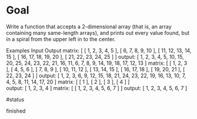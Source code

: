 # Goal

Write a function that accepts a 2-dimensional array (that is, an array containing many same-length arrays),
and prints out every value found, but in a spiral from the upper left in to the center.

Examples
Input Output
matrix:
[ [ 1, 2, 3, 4, 5 ], [ 6, 7, 8, 9, 10 ], [ 11, 12, 13, 14, 15 ], [ 16, 17, 18, 19, 20 ], [ 21, 22, 23, 24, 25 ] ] 
output: [ 1, 2, 3, 4, 5, 10, 15, 20, 25, 24, 23, 22, 21, 16, 11, 6, 7, 8, 9, 14, 19, 18, 17, 12, 13 ]
matrix:
[ [ 1, 2, 3 ], [ 4, 5, 6 ], [ 7, 8, 9 ], [ 10, 11, 12 ], [ 13, 14, 15 ], [ 16, 17, 18 ], [ 19, 20, 21 ], [ 22, 23, 24 ] ] 
output: [ 1, 2, 3, 6, 9, 12, 15, 18, 21, 24, 23, 22, 19, 16, 13, 10, 7, 4, 5, 8, 11, 14, 17, 20 ]
matrix:
[ [ 1 ], [ 2 ], [ 3 ], [ 4 ] ]  
output: [ 1, 2, 3, 4 ]
matrix:
[ [ 1, 2, 3, 4, 5, 6, 7 ] ] 
output: [ 1, 2, 3, 4, 5, 6, 7 ]

#status

finished